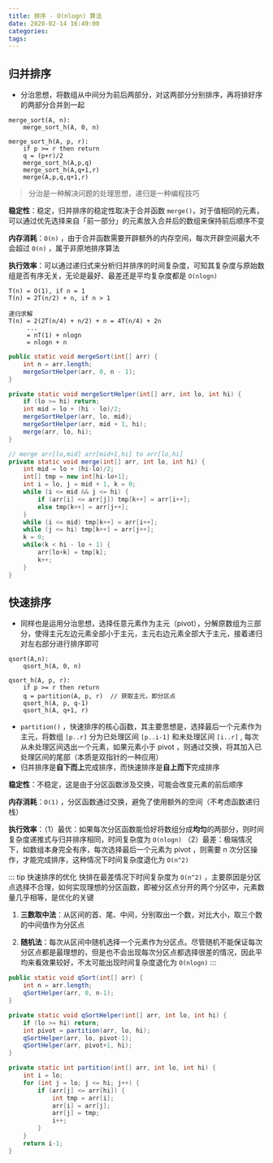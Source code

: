 ```yaml
---
title: 排序 - O(nlogn) 算法
date: 2020-02-14 16:49:00
categories: 
tags:
---
```

## 归并排序
- 分治思想，将数组从中间分为前后两部分，对这两部分分别排序，再将排好序的两部分合并到一起
```text
merge_sort(A, n):
    merge_sort_h(A, 0, n)

merge_sort_h(A, p, r):
    if p >= r then return
    q = (p+r)/2
    merge_sort_h(A,p,q)
    merge_sort_h(A,q+1,r)
    merge(A,p,q,q+1,r)
```

> 分治是一种解决问题的处理思想，递归是一种编程技巧

**稳定性**：稳定，归并排序的稳定性取决于合并函数 `merge()`，对于值相同的元素，可以通过优先选择来自「前一部分」的元素放入合并后的数组来保持前后顺序不变

**内存消耗**：`O(n)` ，由于合并函数需要开辟额外的内存空间，每次开辟空间最大不会超过 `O(n)` ，属于非原地排序算法

**执行效率**：可以通过递归式来分析归并排序的时间复杂度，可知其复杂度与原始数组是否有序无关，无论是最好、最差还是平均复杂度都是 `O(nlogn)`

```text
T(n) = O(1), if n = 1
T(n) = 2T(n/2) + n, if n > 1

递归求解
T(n) = 2(2T(n/4) + n/2) + n = 4T(n/4) + 2n
     ...
     = nT(1) + nlogn
     = nlogn + n
```

```java
public static void mergeSort(int[] arr) {
    int n = arr.length;
    mergeSortHelper(arr, 0, n - 1);
}

private static void mergeSortHelper(int[] arr, int lo, int hi) {
    if (lo >= hi) return;
    int mid = lo + (hi - lo)/2;
    mergeSortHelper(arr, lo, mid);
    mergeSortHelper(arr, mid + 1, hi);
    merge(arr, lo, hi);
}

// merge arr[lo,mid] arr[mid+1,hi] to arr[lo,hi]
private static void merge(int[] arr, int lo, int hi) {
    int mid = lo + (hi-lo)/2;
    int[] tmp = new int[hi-lo+1];
    int i = lo, j = mid + 1, k = 0;
    while (i <= mid && j <= hi) {
        if (arr[i] <= arr[j]) tmp[k++] = arr[i++];
        else tmp[k++] = arr[j++];
    }
    while (i <= mid) tmp[k++] = arr[i++];
    while (j <= hi) tmp[k++] = arr[j++];
    k = 0;
    while(k < hi - lo + 1) {
        arr[lo+k] = tmp[k];
        k++;
    }
}
```

## 快速排序
- 同样也是运用分治思想，选择任意元素作为主元（pivot），分解原数组为三部分，使得主元左边元素全部小于主元，主元右边元素全部大于主元，接着递归对左右部分进行排序即可

```text
qsort(A,n):
    qsort_h(A, 0, n)

qsort_h(A, p, r):
    if p >= r then return
    q = partition(A, p, r)  // 获取主元，即分区点
    qsort_h(A, p, q-1)
    qsort_h(A, q+1, r)
```


- `partition()` ，快速排序的核心函数，其主要思想是，选择最后一个元素作为主元，将数组 `[p..r]` 分为已处理区间 `[p..i-1]` 和未处理区间 `[i..r]` , 每次从未处理区间选出一个元素，如果元素小于 pivot ，则通过交换，将其加入已处理区间的尾部（本质是双指针的一种应用）
- 归并排序是**自下而上**完成排序，而快速排序是**自上而下**完成排序

**稳定性**：不稳定，这是由于分区函数涉及交换，可能会改变元素的前后顺序

**内存消耗**：`O(1)` ，分区函数通过交换，避免了使用额外的空间（不考虑函数递归栈）

**执行效率**：（1）最优：如果每次分区函数能恰好将数组分成**均匀**的两部分，则时间复杂度递推式与归并排序相同，时间复杂度为 `O(nlogn)` （2）最差：极端情况下，如数组本身完全有序，每次选择最后一个元素为 pivot ，则需要 n 次分区操作，才能完成排序，这种情况下时间复杂度退化为 `O(n^2)`

::: tip 快速排序的优化
快排在最差情况下时间复杂度为 `O(n^2)` ，主要原因是分区点选择不合理，如何实现理想的分区函数，即被分区点分开的两个分区中，元素数量几乎相等，是优化的关键

1. **三数取中法**：从区间的首、尾、中间，分别取出一个数，对比大小，取三个数的中间值作为分区点

2. **随机法**：每次从区间中随机选择一个元素作为分区点。尽管随机不能保证每次分区点都是最理想的，但是也不会出现每次分区点都选择很差的情况，因此平均来看效果较好，不太可能出现时间复杂度退化为 `O(nlogn)`
:::

```java
public static void qSort(int[] arr) {
    int n = arr.length;
    qSortHelper(arr, 0, n-1);
}

private static void qSortHelper(int[] arr, int lo, int hi) {
    if (lo >= hi) return;
    int pivot = partition(arr, lo, hi);
    qSortHelper(arr, lo, pivot-1);
    qSortHelper(arr, pivot+1, hi);
}

private static int partition(int[] arr, int lo, int hi) {
    int i = lo;
    for (int j = lo; j <= hi; j++) {
        if (arr[j] <= arr[hi]) {
            int tmp = arr[i];
            arr[i] = arr[j];
            arr[j] = tmp;
            i++;
        }
    }
    return i-1;
}
```